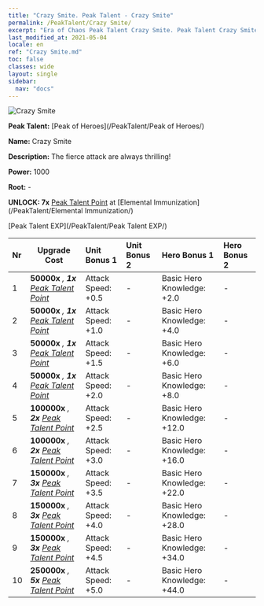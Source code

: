 ```yaml
---
title: "Crazy Smite. Peak Talent - Crazy Smite"
permalink: /PeakTalent/Crazy Smite/
excerpt: "Era of Chaos Peak Talent Crazy Smite. Peak Talent Crazy Smite. Crazy Smite"
last_modified_at: 2021-05-04
locale: en
ref: "Crazy Smite.md"
toc: false
classes: wide
layout: single
sidebar:
  nav: "docs"
---
```


  ![Crazy Smite](/images/pt/talent_1005.png)

  **Peak Talent:** [Peak of Heroes](/PeakTalent/Peak of Heroes/)

  **Name:** Crazy Smite

  **Description:** The fierce attack are always thrilling!

  **Power:** 1000

  **Root:** -

  **UNLOCK: 7x** [Peak Talent Point](/Items/con_934/) at [Elemental Immunization](/PeakTalent/Elemental Immunization/)

  [Peak Talent EXP](/PeakTalent/Peak Talent EXP/)

  | Nr | Upgrade Cost | Unit Bonus 1 | Unit Bonus 2 | Hero Bonus 1 | Hero Bonus 2 |
  |:---|--------------|:-------------|:-------------|:-------------|:-------------|
  | 1 |  **50000x** <i class="fas fa-coins"/>, **1x** [Peak Talent Point](/Items/con_934/) | Attack Speed: +0.5 | - | Basic Hero Knowledge: +2.0 | - |
  | 2 |  **50000x** <i class="fas fa-coins"/>, **1x** [Peak Talent Point](/Items/con_934/) | Attack Speed: +1.0 | - | Basic Hero Knowledge: +4.0 | - |
  | 3 |  **50000x** <i class="fas fa-coins"/>, **1x** [Peak Talent Point](/Items/con_934/) | Attack Speed: +1.5 | - | Basic Hero Knowledge: +6.0 | - |
  | 4 |  **50000x** <i class="fas fa-coins"/>, **1x** [Peak Talent Point](/Items/con_934/) | Attack Speed: +2.0 | - | Basic Hero Knowledge: +8.0 | - |
  | 5 |  **100000x** <i class="fas fa-coins"/>, **2x** [Peak Talent Point](/Items/con_934/) | Attack Speed: +2.5 | - | Basic Hero Knowledge: +12.0 | - |
  | 6 |  **100000x** <i class="fas fa-coins"/>, **2x** [Peak Talent Point](/Items/con_934/) | Attack Speed: +3.0 | - | Basic Hero Knowledge: +16.0 | - |
  | 7 |  **150000x** <i class="fas fa-coins"/>, **3x** [Peak Talent Point](/Items/con_934/) | Attack Speed: +3.5 | - | Basic Hero Knowledge: +22.0 | - |
  | 8 |  **150000x** <i class="fas fa-coins"/>, **3x** [Peak Talent Point](/Items/con_934/) | Attack Speed: +4.0 | - | Basic Hero Knowledge: +28.0 | - |
  | 9 |  **150000x** <i class="fas fa-coins"/>, **3x** [Peak Talent Point](/Items/con_934/) | Attack Speed: +4.5 | - | Basic Hero Knowledge: +34.0 | - |
  | 10 |  **250000x** <i class="fas fa-coins"/>, **5x** [Peak Talent Point](/Items/con_934/) | Attack Speed: +5.0 | - | Basic Hero Knowledge: +44.0 | - |

